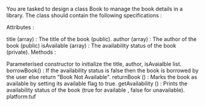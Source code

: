 You are tasked to design a class Book to manage the book details in a library. The class should contain the following specifications :

Attributes :

title (array<string>) : The title of the book (public).
author (array<string>) : The author of the book (public)
isAvailable (array<boolean>) : The availability status of the book (private).
Methods :

Parameterised constructor to initialize the title, author, isAvaialble list.
borrowBook() : If the availability status is false then the book is borrowed by the user else return "Book Not Available".
returnBook () : Marks the book as available by setting its available flag to true.
getAvailability () : Prints the availability status of the book (true for available , false for unavailable).
platform:tuf

